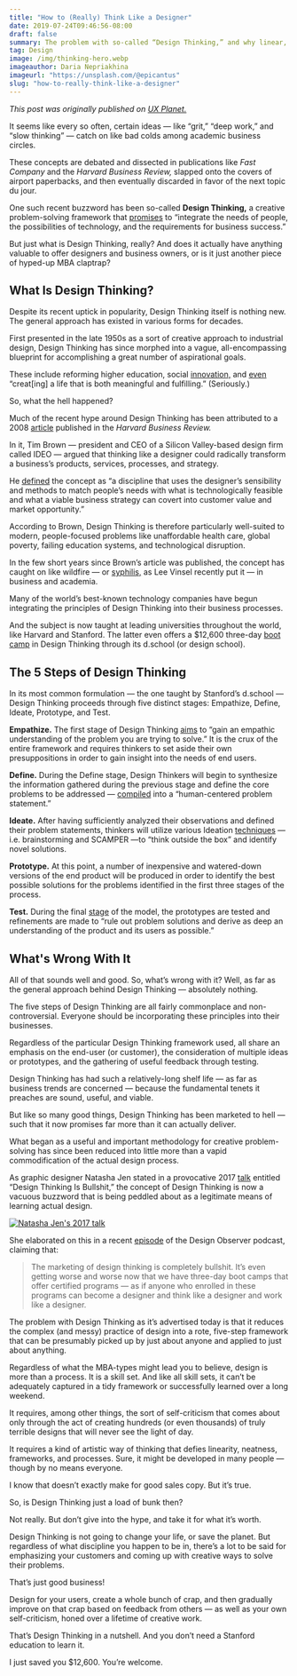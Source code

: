 ```yaml
---
title: "How to (Really) Think Like a Designer"
date: 2019-07-24T09:46:56-08:00
draft: false
summary: The problem with so-called “Design Thinking,” and why linear, process-based creative frameworks like this so often miss the mark.
tag: Design
image: /img/thinking-hero.webp
imageauthor: Daria Nepriakhina
imageurl: "https://unsplash.com/@epicantus"
slug: "how-to-really-think-like-a-designer"
---
```


_This post was originally published on [UX Planet.](https://uxplanet.org)_

It seems like every so often, certain ideas — like “grit,” “deep work,” and “slow thinking” — catch on like bad colds among academic business circles.

These concepts are debated and dissected in publications like _Fast Company_ and the _Harvard Business Review,_ slapped onto the covers of airport paperbacks, and then eventually discarded in favor of the next topic du jour.

One such recent buzzword has been so-called **Design Thinking,** a creative problem-solving framework that [promises](https://designthinking.ideo.com/) to “integrate the needs of people, the possibilities of technology, and the requirements for business success.”

But just what is Design Thinking, really? And does it actually have anything valuable to offer designers and business owners, or is it just another piece of hyped-up MBA claptrap?

## What Is Design Thinking?

Despite its recent uptick in popularity, Design Thinking itself is nothing new. The general approach has existed in various forms for decades.

First presented in the late 1950s as a sort of creative approach to industrial design, Design Thinking has since morphed into a vague, all-encompassing blueprint for accomplishing a great number of aspirational goals.

These include reforming higher education, social [innovation,](https://singularityhub.com/2017/11/16/design-thinking-may-be-your-secret-weapon-for-building-a-greater-good/) and [even](https://designingyour.life/the-book/) “creat[ing] a life that is both meaningful and fulfilling.” (Seriously.)

So, what the hell happened?

Much of the recent hype around Design Thinking has been attributed to a 2008 [article](https://hbr.org/2008/06/design-thinking) published in the _Harvard Business Review._

In it, Tim Brown — president and CEO of a Silicon Valley-based design firm called IDEO — argued that thinking like a designer could radically transform a business’s products, services, processes, and strategy.

He [defined](https://designthinking.ideo.com/blog/definitions-of-design-thinking) the concept as “a discipline that uses the designer’s sensibility and methods to match people’s needs with what is technologically feasible and what a viable business strategy can covert into customer value and market opportunity.”

According to Brown, Design Thinking is therefore particularly well-suited to modern, people-focused problems like unaffordable health care, global poverty, failing education systems, and technological disruption.

In the few short years since Brown’s article was published, the concept has caught on like wildfire — or [syphilis,](https://medium.com/@sts_news/design-thinking-is-kind-of-like-syphilis-its-contagious-and-rots-your-brains-842ed078af29) as Lee Vinsel recently put it — in business and academia.

Many of the world’s best-known technology companies have begun integrating the principles of Design Thinking into their business processes.

And the subject is now taught at leading universities throughout the world, like Harvard and Stanford. The latter even offers a $12,600 three-day [boot camp](https://www.gsb.stanford.edu/exec-ed/programs/design-thinking-bootcamp) in Design Thinking through its d.school (or design school).

## The 5 Steps of Design Thinking

In its most common formulation — the one taught by Stanford’s d.school — Design Thinking proceeds through five distinct stages: Empathize, Define, Ideate, Prototype, and Test.

**Empathize.** The first stage of Design Thinking [aims](https://www.interaction-design.org/literature/article/5-stages-in-the-design-thinking-process) to “gain an empathic understanding of the problem you are trying to solve.” It is the crux of the entire framework and requires thinkers to set aside their own presuppositions in order to gain insight into the needs of end users.

**Define.** During the Define stage, Design Thinkers will begin to synthesize the information gathered during the previous stage and define the core problems to be addressed — [compiled](https://www.interaction-design.org/literature/article/5-stages-in-the-design-thinking-process) into a “human-centered problem statement.”

**Ideate.** After having sufficiently analyzed their observations and defined their problem statements, thinkers will utilize various Ideation [techniques](https://www.interaction-design.org/literature/article/introduction-to-the-essential-ideation-techniques-which-are-the-heart-of-design-thinking) — i.e. brainstorming and SCAMPER —to “think outside the box” and identify novel solutions.

**Prototype.** At this point, a number of inexpensive and watered-down versions of the end product will be produced in order to identify the best possible solutions for the problems identified in the first three stages of the process.

**Test.** During the final [stage](https://www.interaction-design.org/literature/topics/design-thinking) of the model, the prototypes are tested and refinements are made to “rule out problem solutions and derive as deep an understanding of the product and its users as possible.”

## What's Wrong With It

All of that sounds well and good. So, what’s wrong with it? Well, as far as the general approach behind Design Thinking — absolutely nothing.

The five steps of Design Thinking are all fairly commonplace and non-controversial. Everyone should be incorporating these principles into their businesses.

Regardless of the particular Design Thinking framework used, all share an emphasis on the end-user (or customer), the consideration of multiple ideas or prototypes, and the gathering of useful feedback through testing.

Design Thinking has had such a relatively-long shelf life — as far as business trends are concerned — because the fundamental tenets it preaches are sound, useful, and viable.

But like so many good things, Design Thinking has been marketed to hell — such that it now promises far more than it can actually deliver.

What began as a useful and important methodology for creative problem-solving has since been reduced into little more than a vapid commodification of the actual design process.

As graphic designer Natasha Jen stated in a provocative 2017 [talk](https://99u.adobe.com/videos/55967/natasha-jen-design-thinking-is-bullshit) entitled “Design Thinking Is Bullshit,” the concept of Design Thinking is now a vacuous buzzword that is being peddled about as a legitimate means of learning actual design.

[![Natasha Jen's 2017 talk](https://img.youtube.com/vi/V8gjDsW3lsY/0.jpg)](https://youtube.com/watch?v=V8gjDsW3lsY)

She elaborated on this in a recent [episode](https://designobserver.com/feature/s3e9-natasha-jen/39710) of the Design Observer podcast, claiming that:

>The marketing of design thinking is completely bullshit. It’s even getting worse and worse now that we have three-day boot camps that offer certified programs — as if anyone who enrolled in these programs can become a designer and think like a designer and work like a designer.

The problem with Design Thinking as it’s advertised today is that it reduces the complex (and messy) practice of design into a rote, five-step framework that can be presumably picked up by just about anyone and applied to just about anything.

Regardless of what the MBA-types might lead you to believe, design is more than a process. It is a skill set. And like all skill sets, it can’t be adequately captured in a tidy framework or successfully learned over a long weekend.

It requires, among other things, the sort of self-criticism that comes about only through the act of creating hundreds (or even thousands) of truly terrible designs that will never see the light of day.

It requires a kind of artistic way of thinking that defies linearity, neatness, frameworks, and processes. Sure, it might be developed in many people — though by no means everyone.

I know that doesn’t exactly make for good sales copy. But it’s true.

So, is Design Thinking just a load of bunk then?

Not really. But don’t give into the hype, and take it for what it’s worth.

Design Thinking is not going to change your life, or save the planet. But regardless of what discipline you happen to be in, there’s a lot to be said for emphasizing your customers and coming up with creative ways to solve their problems.

That’s just good business!

Design for your users, create a whole bunch of crap, and then gradually improve on that crap based on feedback from others — as well as your own self-criticism, honed over a lifetime of creative work.

That’s Design Thinking in a nutshell. And you don’t need a Stanford education to learn it.

I just saved you $12,600. You’re welcome.